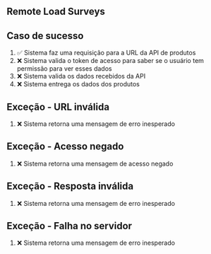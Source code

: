 ## Remote Load Surveys

## Caso de sucesso
1. ✅ Sistema faz uma requisição para a URL da API de produtos
2. ❌ Sistema valida o token de acesso para saber se o usuário tem permissão para ver esses dados
3. ❌ Sistema valida os dados recebidos da API
4. ❌ Sistema entrega os dados dos produtos

## Exceção - URL inválida
1. ❌ Sistema retorna uma mensagem de erro inesperado

## Exceção - Acesso negado
1. ❌ Sistema retorna uma mensagem de acesso negado

## Exceção - Resposta inválida
1. ❌ Sistema retorna uma mensagem de erro inesperado

## Exceção - Falha no servidor
1. ❌ Sistema retorna uma mensagem de erro inesperado